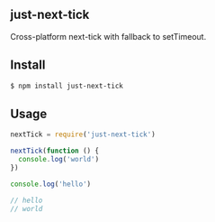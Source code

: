 ## just-next-tick

Cross-platform next-tick with fallback to setTimeout.

## Install

```bash
$ npm install just-next-tick
```

## Usage

```js
nextTick = require('just-next-tick')

nextTick(function () {
  console.log('world')
})

console.log('hello')

// hello
// world
```
